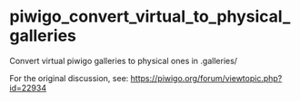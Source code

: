 # piwigo_convert_virtual_to_physical_galleries
Convert virtual piwigo galleries to physical ones in .galleries/

For the original discussion, see: https://piwigo.org/forum/viewtopic.php?id=22934
